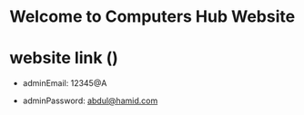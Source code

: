 # Welcome to Computers Hub Website 
# website link ()

* adminEmail: 12345@A

* adminPassword: abdul@hamid.com